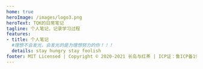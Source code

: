 ```yaml
---
home: true
heroImage: /images/logo3.png
heroText: TQK的日常笔记
tagline: 个人笔记，记录学习过程
features:
- title: 个人笔记 
  #理想不会发光，会发光的是为理想努力的你！！！
  details: stay hungry stay foolish
footer: MIT Licensed | Copyright © 2020-2021 长岛与红茶 | ICP证：鲁ICP备19002167号
---
```

